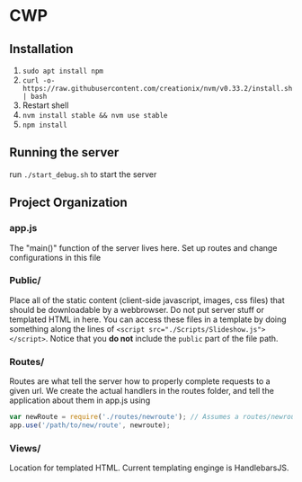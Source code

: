 # CWP

## Installation
1. `sudo apt install npm`
2. `curl -o- https://raw.githubusercontent.com/creationix/nvm/v0.33.2/install.sh | bash`
3. Restart shell
4. `nvm install stable && nvm use stable`
5. `npm install`

## Running the server
run `./start_debug.sh` to start the server

## Project Organization

### app.js
The "main()" function of the server lives here. Set up routes and change configurations in this file

### Public/
Place all of the static content (client-side javascript, images, css files) that should be downloadable by a webbrowser. Do not put server stuff or templated HTML in here. You can access these files in a template by doing something along the lines of `<script src="./Scripts/Slideshow.js"></script>`. Notice that you **do not** include the `public` part of the file path.

### Routes/
Routes are what tell the server how to properly complete requests to a given url. We create the actual handlers in the routes folder, and tell the application about them in app.js using
```javascript
var newRoute = require('./routes/newroute'); // Assumes a routes/newroute.js exists
app.use('/path/to/new/route', newroute);
```

### Views/
Location for templated HTML.  Current templating enginge is HandlebarsJS.
